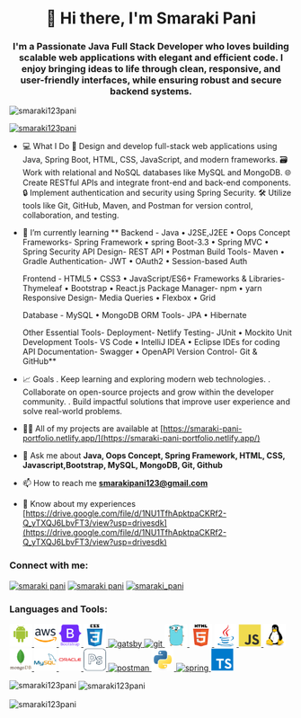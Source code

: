 <h1 align="center">👋 Hi there, I'm Smaraki Pani</h1>
<h3 align="center">
I'm a Passionate Java Full Stack Developer who loves building scalable web applications with elegant and efficient code. I enjoy bringing ideas to life through clean, responsive, and user-friendly interfaces, while ensuring robust and secure backend systems.</h3>

<p align="left"> <img src="https://komarev.com/ghpvc/?username=smaraki123pani&label=Profile%20views&color=0e75b6&style=flat" alt="smaraki123pani" /> </p>

<p align="left"> <a href="https://github.com/ryo-ma/github-profile-trophy"><img src="https://github-profile-trophy.vercel.app/?username=smaraki123pani" alt="smaraki123pani" /></a> </p>

- 💻 What I Do
🧠 Design and develop full-stack web applications using Java, Spring Boot, HTML, CSS, JavaScript, and modern frameworks.
🗃️ Work with relational and NoSQL databases like MySQL and MongoDB.
🌐 Create RESTful APIs and integrate front-end and back-end components.
🔒 Implement authentication and security using Spring Security.
🛠️ Utilize tools like Git, GitHub, Maven, and Postman for version control, collaboration, and testing.

- 🌱 I’m currently learning
  ** Backend -
  Java • J2SE,J2EE • Oops Concept
  Frameworks- Spring Framework • spring Boot-3.3 • Spring MVC • Spring Security
  API Design- REST API • Postman
  Build Tools- Maven • Gradle
  Authentication-	JWT • OAuth2 • Session-based Auth
  
  Frontend -
  HTML5 • CSS3 • JavaScript/ES6+
  Frameworks & Libraries- Thymeleaf • Bootstrap • React.js
  Package Manager- npm • yarn
  Responsive Design- Media Queries • Flexbox • Grid
  
  Database -
  MySQL • MongoDB
  ORM Tools-	JPA • Hibernate
  
  Other Essential Tools-
  Deployment- Netlify
  Testing-	JUnit • Mockito	Unit 
  Development Tools-	VS Code • IntelliJ IDEA • Eclipse	IDEs for coding
  API Documentation-	Swagger • OpenAPI
  Version Control-  Git & GitHub** 
  
- 📈 Goals
  . Keep learning and exploring modern web technologies.
  . Collaborate on open-source projects and grow within the developer community.
  . Build impactful solutions that improve user experience and solve real-world problems.

- 👨‍💻 All of my projects are available at [https://smaraki-pani-portfolio.netlify.app/](https://smaraki-pani-portfolio.netlify.app/)

- 💬 Ask me about **Java, Oops Concept, Spring Framework, HTML, CSS, Javascript,Bootstrap, MySQL, MongoDB, Git, Github**

- 📫 How to reach me **smarakipani123@gmail.com**

- 📄 Know about my experiences [https://drive.google.com/file/d/1NU1TfhApktpaCKRf2-Q_yTXQJ6LbvFT3/view?usp=drivesdk](https://drive.google.com/file/d/1NU1TfhApktpaCKRf2-Q_yTXQJ6LbvFT3/view?usp=drivesdk)

<h3 align="left">Connect with me:</h3>
<p align="left">
<a href="https://linkedin.com/in/smaraki pani" target="blank"><img align="center" src="https://raw.githubusercontent.com/rahuldkjain/github-profile-readme-generator/master/src/images/icons/Social/linked-in-alt.svg" alt="smaraki pani" height="30" width="40" /></a>
<a href="https://fb.com/smaraki pani" target="blank"><img align="center" src="https://raw.githubusercontent.com/rahuldkjain/github-profile-readme-generator/master/src/images/icons/Social/facebook.svg" alt="smaraki pani" height="30" width="40" /></a>
<a href="https://instagram.com/smaraki_pani" target="blank"><img align="center" src="https://raw.githubusercontent.com/rahuldkjain/github-profile-readme-generator/master/src/images/icons/Social/instagram.svg" alt="smaraki_pani" height="30" width="40" /></a>
</p>

<h3 align="left">Languages and Tools:</h3>
<p align="left"> <a href="https://developer.android.com" target="_blank" rel="noreferrer"> <img src="https://raw.githubusercontent.com/devicons/devicon/master/icons/android/android-original-wordmark.svg" alt="android" width="40" height="40"/> </a> <a href="https://aws.amazon.com" target="_blank" rel="noreferrer"> <img src="https://raw.githubusercontent.com/devicons/devicon/master/icons/amazonwebservices/amazonwebservices-original-wordmark.svg" alt="aws" width="40" height="40"/> </a> <a href="https://getbootstrap.com" target="_blank" rel="noreferrer"> <img src="https://raw.githubusercontent.com/devicons/devicon/master/icons/bootstrap/bootstrap-plain-wordmark.svg" alt="bootstrap" width="40" height="40"/> </a> <a href="https://www.w3schools.com/css/" target="_blank" rel="noreferrer"> <img src="https://raw.githubusercontent.com/devicons/devicon/master/icons/css3/css3-original-wordmark.svg" alt="css3" width="40" height="40"/> </a> <a href="https://www.gatsbyjs.com/" target="_blank" rel="noreferrer"> <img src="https://www.vectorlogo.zone/logos/gatsbyjs/gatsbyjs-icon.svg" alt="gatsby" width="40" height="40"/> </a> <a href="https://git-scm.com/" target="_blank" rel="noreferrer"> <img src="https://www.vectorlogo.zone/logos/git-scm/git-scm-icon.svg" alt="git" width="40" height="40"/> </a> <a href="https://golang.org" target="_blank" rel="noreferrer"> <img src="https://raw.githubusercontent.com/devicons/devicon/master/icons/go/go-original.svg" alt="go" width="40" height="40"/> </a> <a href="https://www.w3.org/html/" target="_blank" rel="noreferrer"> <img src="https://raw.githubusercontent.com/devicons/devicon/master/icons/html5/html5-original-wordmark.svg" alt="html5" width="40" height="40"/> </a> <a href="https://www.java.com" target="_blank" rel="noreferrer"> <img src="https://raw.githubusercontent.com/devicons/devicon/master/icons/java/java-original.svg" alt="java" width="40" height="40"/> </a> <a href="https://developer.mozilla.org/en-US/docs/Web/JavaScript" target="_blank" rel="noreferrer"> <img src="https://raw.githubusercontent.com/devicons/devicon/master/icons/javascript/javascript-original.svg" alt="javascript" width="40" height="40"/> </a> <a href="https://www.linux.org/" target="_blank" rel="noreferrer"> <img src="https://raw.githubusercontent.com/devicons/devicon/master/icons/linux/linux-original.svg" alt="linux" width="40" height="40"/> </a> <a href="https://www.mongodb.com/" target="_blank" rel="noreferrer"> <img src="https://raw.githubusercontent.com/devicons/devicon/master/icons/mongodb/mongodb-original-wordmark.svg" alt="mongodb" width="40" height="40"/> </a> <a href="https://www.mysql.com/" target="_blank" rel="noreferrer"> <img src="https://raw.githubusercontent.com/devicons/devicon/master/icons/mysql/mysql-original-wordmark.svg" alt="mysql" width="40" height="40"/> </a> <a href="https://www.oracle.com/" target="_blank" rel="noreferrer"> <img src="https://raw.githubusercontent.com/devicons/devicon/master/icons/oracle/oracle-original.svg" alt="oracle" width="40" height="40"/> </a> <a href="https://www.photoshop.com/en" target="_blank" rel="noreferrer"> <img src="https://raw.githubusercontent.com/devicons/devicon/master/icons/photoshop/photoshop-line.svg" alt="photoshop" width="40" height="40"/> </a> <a href="https://postman.com" target="_blank" rel="noreferrer"> <img src="https://www.vectorlogo.zone/logos/getpostman/getpostman-icon.svg" alt="postman" width="40" height="40"/> </a> <a href="https://www.python.org" target="_blank" rel="noreferrer"> <img src="https://raw.githubusercontent.com/devicons/devicon/master/icons/python/python-original.svg" alt="python" width="40" height="40"/> </a> <a href="https://spring.io/" target="_blank" rel="noreferrer"> <img src="https://www.vectorlogo.zone/logos/springio/springio-icon.svg" alt="spring" width="40" height="40"/> </a> <a href="https://www.typescriptlang.org/" target="_blank" rel="noreferrer"> <img src="https://raw.githubusercontent.com/devicons/devicon/master/icons/typescript/typescript-original.svg" alt="typescript" width="40" height="40"/> </a> </p>

<p><img align="left" src="https://github-readme-stats.vercel.app/api/top-langs?username=smaraki123pani&show_icons=true&locale=en&layout=compact" alt="smaraki123pani" /></p>

<p>&nbsp;<img align="center" src="https://github-readme-stats.vercel.app/api?username=smaraki123pani&show_icons=true&locale=en" alt="smaraki123pani" /></p>

<p><img align="center" src="https://github-readme-streak-stats.herokuapp.com/?user=smaraki123pani&" alt="smaraki123pani" /></p>
